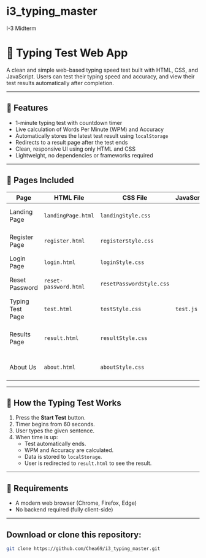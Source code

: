 # i3_typing_master
I-3 Midterm

# 🧠 Typing Test Web App

A clean and simple web-based typing speed test built with HTML, CSS, and JavaScript. Users can test their typing speed and accuracy, and view their test results automatically after completion.

---

## 🚀 Features

- 1-minute typing test with countdown timer
- Live calculation of Words Per Minute (WPM) and Accuracy
- Automatically stores the latest test result using `localStorage`
- Redirects to a result page after the test ends
- Clean, responsive UI using only HTML and CSS
- Lightweight, no dependencies or frameworks required

---

## 📂 Pages Included

| Page                 | HTML File                   | CSS File               | JavaScript| Description                            |
|----------------------|-----------------------------|------------------------|-----------|----------------------------------------|
| Landing Page         | `landingPage.html`          |`landingStyle.css`      |           | Welcome page or homepage               |
| Register Page        | `register.html`             |`registerStyle.css`     |           | New user registration form             |
| Login Page           | `login.html`                |`loginStyle.css`        |           | User login form                        |
| Reset Password       | `reset-password.html`       |`resetPasswordStyle.css`|           | Form to request/reset password         |
| Typing Test Page     | `test.html`                 |`testStyle.css`         |`test.js`  | Main typing test interface             |
| Results Page         | `result.html`               |`resultStyle.css`       |           | Displays WPM and Accuracy after test   |
| About Us             | `about.html`                |`aboutStyle.css`        |           | Information about the app/team         |

---

## 🧪 How the Typing Test Works

1. Press the **Start Test** button.
2. Timer begins from 60 seconds.
3. User types the given sentence.
4. When time is up:
   - Test automatically ends.
   - WPM and Accuracy are calculated.
   - Data is stored to `localStorage`.
   - User is redirected to `result.html` to see the result.

---
## 📌 Requirements

- A modern web browser (Chrome, Firefox, Edge)
- No backend required (fully client-side)

---

## **Download or clone** this repository:

```bash
git clone https://github.com/Chea69/i3_typing_master.git
```